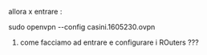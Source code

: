 allora x entrare :

sudo openvpn --config casini.1605230.ovpn

1. come facciamo ad entrare e configurare i ROuters ???

